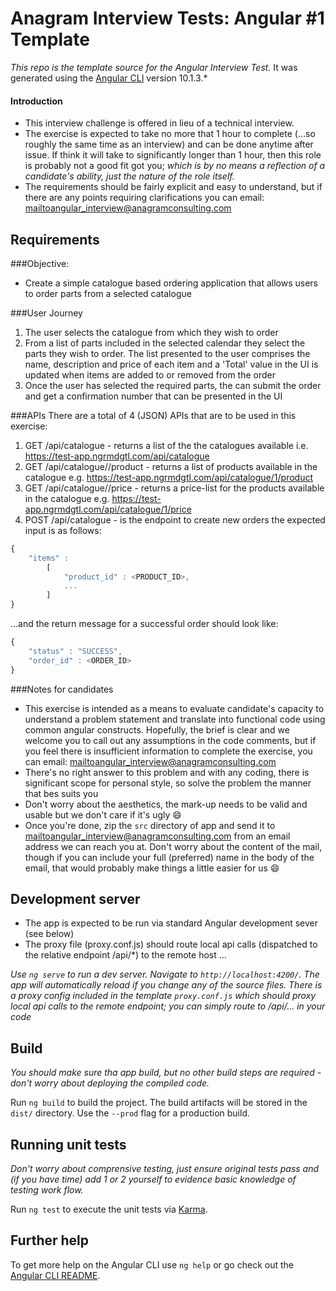 # Anagram Interview Tests: Angular #1 Template


*This repo is the template source for the Angular Interview Test.* 
It was generated using the  [Angular CLI](https://github.com/angular/angular-cli) version 10.1.3.*

#### Introduction

- This interview challenge is offered in lieu of a technical interview. 
- The exercise is expected to take no more that 1 hour to complete (...so roughly the same time as an interview) and can be done anytime after issue. If think it will take to significantly longer than 1 hour, then this role is probably not a good fit got you; 
*which is by no means a reflection of a candidate's ability, just the nature of the role itself.* 
- The requirements should be fairly explicit and easy to understand, but if there are any points requiring clarifications you can email: 
[mailto](mailto:angular_interview@anagramconsulting.com)<angular_interview@anagramconsulting.com>

## Requirements

###Objective:
- Create a simple catalogue based ordering application that allows users to order parts from a selected catalogue

###User Journey
1. The user selects the catalogue from which they wish to order
2. From a list of parts included in the selected calendar they select the parts they wish to order. The list presented to the user comprises the name, description and price of each item and a 'Total' value in the UI is updated when items are added to or removed from the order
3. Once the user has selected the required parts, the can submit the order and get a confirmation number that can be presented in the UI

###APIs
There are a total of 4 (JSON) APIs that are to be used in this exercise:
1. GET /api/catalogue - returns  a list of the the catalogues available i.e. https://test-app.ngrmdgtl.com/api/catalogue
2. GET /api/catalogue/<ID>/product - returns a list of products available in the catalogue <ID> e.g. https://test-app.ngrmdgtl.com/api/catalogue/1/product
3. GET /api/catalogue/<ID>/price - returns a price-list for the products available in the catalogue <ID> e.g. https://test-app.ngrmdgtl.com/api/catalogue/1/price
4. POST /api/catalogue - is the endpoint to create new orders the expected input is as follows:
```javascript
{
    "items" :
        [
            "product_id" : <PRODUCT_ID>,
            ...
        ]
}
```
...and the return message for a successful order should look like:
```javascript
{
    "status" : "SUCCESS",
    "order_id" : <ORDER_ID>
}
````
###Notes for candidates
- This exercise is intended as a means to evaluate candidate's capacity to understand a problem statement and translate into functional code using common angular constructs. Hopefully, the brief is clear and we welcome you to call out any assumptions in the code comments, but if you feel there is insufficient information to complete the exercise, you can email: [mailto](mailto:angular_interview@anagramconsulting.com)<angular_interview@anagramconsulting.com>
- There's no right answer to this problem and with any coding, there is significant scope for personal style, so solve the problem the manner that bes suits you
- Don't worry about the aesthetics, the mark-up needs to be valid and usable but we don't care if it's ugly :smile:
- Once you're done, zip the `src` directory of app and send it to  [mailto](mailto:angular_interview@anagramconsulting.com)<angular_interview@anagramconsulting.com> from an email address we can reach you at. Don't worry about the content of the mail, though if you can include your full (preferred) name in the body of the email, that would probably make things a little easier for us :smile:    


## Development server
- The app is expected to be run via standard Angular development sever (see below)
- The proxy file (proxy.conf.js) should route local api calls (dispatched to the relative endpoint /api/*) to the remote host
...

*Use `ng serve` to run a dev server. Navigate to `http://localhost:4200/`. The app will automatically reload if you change any of the source files.
There is a proxy config included in the template `proxy.conf.js` which should proxy local api calls to the remote endpoint; you can simply route to /api/... in your code*



## Build

*You should make sure tha app build, but no other build steps are required - don't worry about deploying the compiled code.*

Run `ng build` to build the project. The build artifacts will be stored in the `dist/` directory. Use the `--prod` flag for a production build.


## Running unit tests

*Don't worry about comprensive testing, just ensure original tests pass and (if you have time) add 1 or 2 yourself to evidence basic knowledge of testing work flow.*

Run `ng test` to execute the unit tests via [Karma](https://karma-runner.github.io).


## Further help

To get more help on the Angular CLI use `ng help` or go check out the [Angular CLI README](https://github.com/angular/angular-cli/blob/master/README.md).
